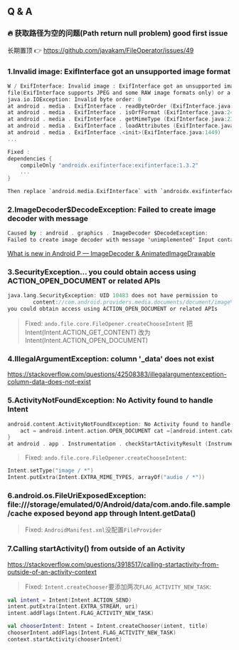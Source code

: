 ## Q & A

### 🔥 获取路径为空的问题(Path return null problem) good first issue

长期置顶 👉 https://github.com/javakam/FileOperator/issues/49

### 1.Invalid image: ExifInterface got an unsupported image format

```kotlin
W / ExifInterface: Invalid image : ExifInterface got an unsupported image format
file(ExifInterface supports JPEG and some RAW image formats only) or a corrupted JPEG file to ExifInterface .
java.io.IOException: Invalid byte order: 0
at android . media . ExifInterface . readByteOrder (ExifInterface.java:3134)
at android . media . ExifInterface . isOrfFormat (ExifInterface.java:2449)
at android . media . ExifInterface . getMimeType (ExifInterface.java:2327)
at android . media . ExifInterface . loadAttributes (ExifInterface.java:1755)
at android . media . ExifInterface .<init>(ExifInterface.java:1449)
...

Fixed :
dependencies {
    compileOnly "androidx.exifinterface:exifinterface:1.3.2"
    ...
}

Then replace `android.media.ExifInterface` with `androidx.exifinterface.media.ExifInterface`
```

### 2.ImageDecoder$DecodeException: Failed to create image decoder with message

```kotlin
Caused by : android . graphics . ImageDecoder $DecodeException:
Failed to create image decoder with message 'unimplemented' Input contained an error.
```

[What is new in Android P — ImageDecoder & AnimatedImageDrawable](https://medium.com/appnroll-publication/what-is-new-in-android-p-imagedecoder-animatedimagedrawable-a65744bec7c1)

### 3.SecurityException... you could obtain access using ACTION_OPEN_DOCUMENT or related APIs

```kotlin
java.lang.SecurityException: UID 10483 does not have permission to
        content://com.android.providers.media.documents/document/image%3A16012 [user 0];
you could obtain access using ACTION_OPEN_DOCUMENT or related APIs
```

> Fixed: `ando.file.core.FileOpener.createChooseIntent`
把 Intent(Intent.ACTION_GET_CONTENT) 改为 Intent(Intent.ACTION_OPEN_DOCUMENT)

### 4.IllegalArgumentException: column '_data' does not exist

<https://stackoverflow.com/questions/42508383/illegalargumentexception-column-data-does-not-exist>

### 5.ActivityNotFoundException: No Activity found to handle Intent

```kotlin
android.content.ActivityNotFoundException: No Activity found to handle Intent {
    act = android.intent.action.OPEN_DOCUMENT cat =[android.intent.category.OPENABLE](has extras)
}
at android . app . Instrumentation . checkStartActivityResult (Instrumentation.java:2105)
```

> Fixed: `ando.file.core.FileOpener.createChooseIntent`:

```kotlin
Intent.setType("image / *")
Intent.putExtra(Intent.EXTRA_MIME_TYPES, arrayOf("audio / *"))
```

### 6.android.os.FileUriExposedException: file:///storage/emulated/0/Android/data/com.ando.file.sample/cache exposed beyond app through Intent.getData()

> Fixed: `AndroidManifest.xml`没配置`FileProvider`

### 7.Calling startActivity() from outside of an Activity

<https://stackoverflow.com/questions/3918517/calling-startactivity-from-outside-of-an-activity-context>

> Fixed: `Intent.createChooser`要添加两次`FLAG_ACTIVITY_NEW_TASK`:

```kotlin
val intent = Intent(Intent.ACTION_SEND)
intent.putExtra(Intent.EXTRA_STREAM, uri)
intent.addFlags(Intent.FLAG_ACTIVITY_NEW_TASK)

val chooserIntent: Intent = Intent.createChooser(intent, title)
chooserIntent.addFlags(Intent.FLAG_ACTIVITY_NEW_TASK)
context.startActivity(chooserIntent)
```